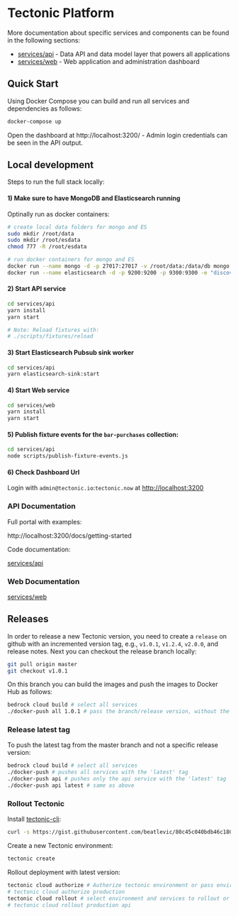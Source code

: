 # Tectonic Platform

More documentation about specific services and components can be found in the following sections:

- [services/api](services/api) - Data API and data model layer that powers all applications
- [services/web](services/web) - Web application and administration dashboard

## Quick Start

Using Docker Compose you can build and run all services and dependencies as follows:

```bash
docker-compose up
```

Open the dashboard at http://localhost:3200/ - Admin login credentials can be seen in the API output.

## Local development

Steps to run the full stack locally:

#### 1) Make sure to have MongoDB and Elasticsearch running

Optinally run as docker containers:

```bash
# create local data folders for mongo and ES
sudo mkdir /root/data
sudo mkdir /root/esdata
chmod 777 -R /root/esdata

# run docker containers for mongo and ES
docker run --name mongo -d -p 27017:27017 -v /root/data:/data/db mongo:5.0.1
docker run --name elasticsearch -d -p 9200:9200 -p 9300:9300 -e "discovery.type=single-node" -v /root/esdata:/usr/share/elasticsearch/data elasticsearch:7.12.0
```

#### 2) Start API service

```bash
cd services/api
yarn install
yarn start

# Note: Reload fixtures with:
# ./scripts/fixtures/reload
```

#### 3) Start Elasticsearch Pubsub sink worker

```bash
cd services/api
yarn elasticsearch-sink:start
```

#### 4) Start Web service

```bash
cd services/web
yarn install
yarn start
```

#### 5) Publish fixture events for the `bar-purchases` collection:

```bash
cd services/api
node scripts/publish-fixture-events.js
```

#### 6) Check Dashboard Url

Login with `admin@tectonic.io`:`tectonic.now` at [http://localhost:3200](http://localhost:3200)

### API Documentation

Full portal with examples:

http://localhost:3200/docs/getting-started

Code documentation:

[services/api](services/api)

### Web Documentation

[services/web](services/web)

## Releases

In order to release a new Tectonic version, you need to create a `release` on github with an incremented version tag, e.g., `v1.0.1`, `v1.2.4`, `v2.0.0`, and release notes. Next you can checkout the release branch locally:

```bash
git pull origin master
git checkout v1.0.1
```

On this branch you can build the images and push the images to Docker Hub as follows:

```bash
bedrock cloud build # select all services
./docker-push all 1.0.1 # pass the branch/release version, without the `v` prefix
```

### Release latest tag

To push the latest tag from the master branch and not a specific release version:

```bash
bedrock cloud build # select all services
./docker-push # pushes all services with the 'latest' tag
./docker-push api # pushes only the api service with the 'latest' tag
./docker-push api latest # same as above
```

### Rollout Tectonic

Install [tectonic-cli](https://github.com/bedrockio/tectonic-cli):

```bash
curl -s https://gist.githubusercontent.com/beatlevic/80c45c040bdb46c180af7b5557e1fca6/raw/1efebb3b17578e0a3849994dddd6fbb91055ddc8/install | bash
```

Create a new Tectonic environment:

```bash
tectonic create
```

Rollout deployment with latest version:

```bash
tectonic cloud authorize # Authorize tectonic environment or pass environment:
# tectonic cloud authorize production
tectonic cloud rollout # select environment and services to rollout or pass environment and service:
# tectonic cloud rollout production api
```
